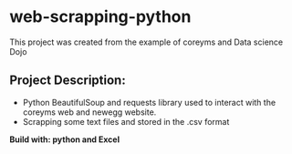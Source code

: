 # web-scrapping-python

This project was created from the example of coreyms and Data science Dojo

## Project Description:
- Python BeautifulSoup and requests library used to interact with the coreyms web and newegg website.
- Scrapping some text files and stored in the .csv format 

**Build with: python and Excel**
